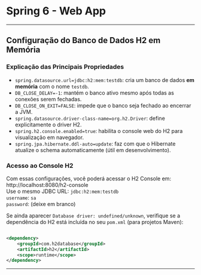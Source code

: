 # Spring 6 - Web App

---

## Configuração do Banco de Dados H2 em Memória

### Explicação das Principais Propriedades

* `spring.datasource.url=jdbc:h2:mem:testdb`: cria um banco de dados **em memória** com o nome `testdb`.
* `DB_CLOSE_DELAY=-1`: mantém o banco ativo mesmo após todas as conexões serem fechadas.
* `DB_CLOSE_ON_EXIT=FALSE`: impede que o banco seja fechado ao encerrar a JVM.
* `spring.datasource.driver-class-name=org.h2.Driver`: define explicitamente o driver H2.
* `spring.h2.console.enabled=true`: habilita o console web do H2 para visualização em navegador.
* `spring.jpa.hibernate.ddl-auto=update`: faz com que o Hibernate atualize o schema automaticamente (útil em
  desenvolvimento).

### Acesso ao Console H2

Com essas configurações, você poderá acessar o H2 Console em: http://localhost:8080/h2-console  
Use o mesmo JDBC URL: `jdbc:h2:mem:testdb`  
`username`: `sa`  
`password`: (deixe em branco)

Se ainda aparecer `Database driver: undefined/unknown`, verifique se a dependência do H2 está incluída no seu
`pom.xml` (para projetos Maven):

```xml

<dependency>
    <groupId>com.h2database</groupId>
    <artifactId>h2</artifactId>
    <scope>runtime</scope>
</dependency>
```

---




